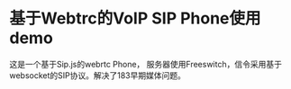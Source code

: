 ﻿# 基于Webtrc的VoIP SIP Phone使用demo
这是一个基于Sip.js的webrtc Phone， 服务器使用Freeswitch，信令采用基于websocket的SIP协议。解决了183早期媒体问题。
